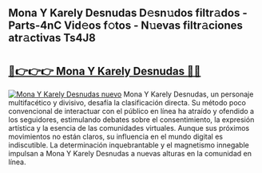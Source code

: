 ## Mona Y Karely Desnudas D𝚎sn𝚞dos filtr𝚊dos - Parts-4nC Vid𝚎os f𝚘tos - N𝚞evas filtr𝚊ciones atr𝚊ctivas Ts4J8

# <h2><a href="http://mbb388.tromn.icu/?c=Mona+Y+Karely+Desnudas">🔗👉👉👉 Mona Y Karely Desnudas 🔗🔗</a></h2>

[![Mona Y Karely Desnudas nuevo](https://i.imgur.com/pEAQMta.gif)](http://mbb388.tromn.icu/?c=Mona+Y+Karely+Desnudas)
Mona Y Karely Desnudas, un personaje multifacético y divisivo, desafía la clasificación directa. Su método poco convencional de interactuar con el público en línea ha atraído y ofendido a los seguidores, estimulando debates sobre el consentimiento, la expresión artística y la esencia de las comunidades virtuales. Aunque sus próximos movimientos no están claros, su influencia en el mundo digital es indiscutible. La determinación inquebrantable y el magnetismo innegable impulsan a Mona Y Karely Desnudas a nuevas alturas en la comunidad en línea.
